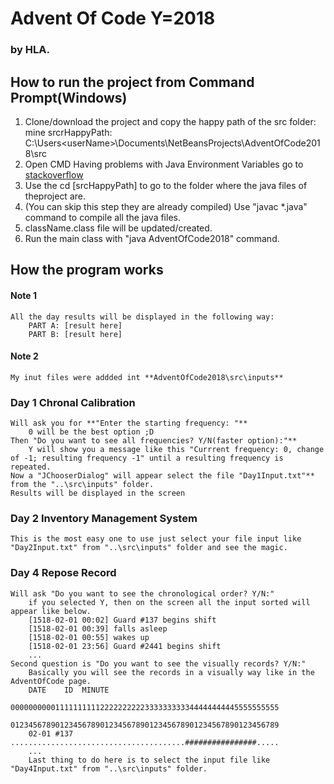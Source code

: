 # Advent Of Code Y=2018
### by HLA.

## How to run the project from Command Prompt(Windows)
1. Clone/download the project and copy the happy path of the src folder:
        mine srcrHappyPath: C:\Users\<userName>\Documents\NetBeansProjects\AdventOfCode2018\src
2. Open CMD
        Having problems with Java Environment Variables go to [stackoverflow](https://stackoverflow.com/questions/7709041/javac-is-not-recognized-as-an-internal-or-external-command-operable-program-or)
3. Use the cd [srcHappyPath] to go to the folder where the java files of theproject are.
4. (You can skip this step they are already compiled)
    Use  "javac *.java" command to compile all the java files.
5. className.class file will be updated/created.
6. Run the main class with "java AdventOfCode2018" command.


## How the program works
#### Note 1
    All the day results will be displayed in the following way:
        PART A: [result here]
        PART B: [result here]
#### Note 2
    My inut files were addded int **AdventOfCode2018\src\inputs**
        
### Day 1 Chronal Calibration
    Will ask you for **"Enter the starting frequency: "** 
        0 will be the best option ;D
    Then "Do you want to see all frequencies? Y/N(faster option):"**
        Y will show you a message like this "Currrent frequency: 0, change of -1; resulting frequency -1" until a resulting frequency is repeated.
    Now a "JChooserDialog" will appear select the file "Day1Input.txt"** from the "..\src\inputs" folder. 
    Results will be displayed in the screen

### Day 2 Inventory Management System
    This is the most easy one to use just select your file input like "Day2Input.txt" from "..\src\inputs" folder and see the magic.
    
### Day 4 Repose Record
    Will ask "Do you want to see the chronological order? Y/N:"
        if you selected Y, then on the screen all the input sorted will appear like below.
        [1518-02-01 00:02] Guard #137 begins shift
        [1518-02-01 00:39] falls asleep
        [1518-02-01 00:55] wakes up
        [1518-02-01 23:56] Guard #2441 begins shift
        ...
    Second question is "Do you want to see the visually records? Y/N:"
        Basically you will see the records in a visually way like in the AdventOfCode page.
        DATE    ID  MINUTE
                    000000000011111111112222222222333333333344444444445555555555
                    012345678901234567890123456789012345678901234567890123456789
        02-01 #137  .......................................################.....
        ...
        Last thing to do here is to select the input file like "Day4Input.txt" from "..\src\inputs" folder.
